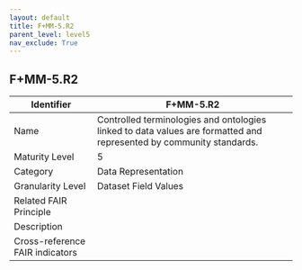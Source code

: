 ```yaml
---
layout: default
title: F+MM-5.R2
parent_level: level5
nav_exclude: True
---
```


## F+MM-5.R2

| Identifier | F+MM-5.R2 |
| --------- | -----------|
| Name | Controlled terminologies and ontologies linked to data values are formatted and represented by community standards. |
| Maturity Level | 5 |
| Category | Data Representation |
| Granularity Level | Dataset Field Values |
| Related FAIR Principle |  |
| Description |  |
| Cross-reference FAIR indicators |  |
